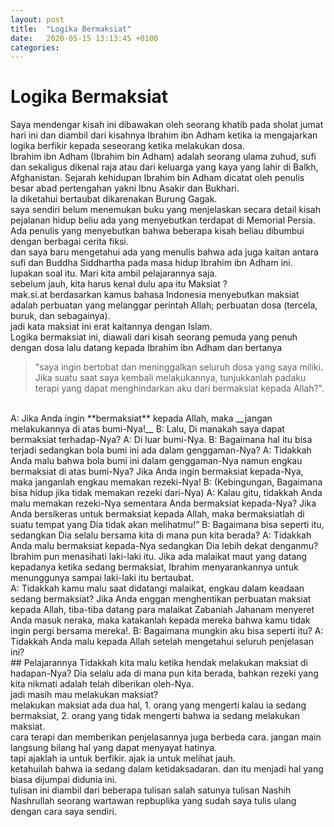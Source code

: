 ```yaml
---
layout: post
title:  "Logika Bermaksiat"
date:   2020-05-15 13:13:45 +0100
categories:
---
```


# Logika Bermaksiat

Saya mendengar kisah ini dibawakan oleh seorang khatib pada sholat jumat hari ini dan diambil dari kisahnya Ibrahim ibn Adham ketika ia mengajarkan logika berfikir kepada seseorang ketika melakukan dosa.
<br/>
Ibrahim ibn Adham (Ibrahim bin Adham) adalah seorang ulama zuhud, sufi dan sekaligus dikenal raja atau dari keluarga yang kaya yang lahir di Balkh, Afghanistan. Sejarah kehidupan Ibrahim bin Adham dicatat oleh penulis besar abad pertengahan yakni Ibnu Asakir dan Bukhari.
<br/>
Ia diketahui bertaubat dikarenakan Burung Gagak.
<br/>
saya sendiri belum menemukan buku yang menjelaskan secara detail kisah pejalanan hidup beliu ada yang menyebutkan terdapat di Memorial Persia. Ada penulis yang menyebutkan bahwa beberapa kisah beliau dibumbui dengan berbagai cerita fiksi.
<br/>
dan saya baru mengetahui ada yang menulis bahwa ada juga kaitan antara sufi dan Buddha Siddhartha pada masa hidup Ibrahim ibn Adham ini.
<br/>
lupakan soal itu. Mari kita ambil pelajarannya saja.
<br/>
sebelum jauh, kita harus kenal dulu apa itu Maksiat ?
<br/>
mak.si.at berdasarkan kamus bahasa Indonesia menyebutkan maksiat adalah perbuatan yang melanggar perintah Allah; perbuatan dosa (tercela, buruk, dan sebagainya).
<br/>
jadi kata maksiat ini erat kaitannya dengan Islam.
<br/>
Logika bermaksiat ini, diawali dari kisah seorang pemuda yang penuh dengan dosa lalu datang kepada Ibrahim ibn Adham dan bertanya 
<br/>
> "saya ingin bertobat dan meninggalkan seluruh dosa yang saya miliki. Jika suatu saat saya kembali melakukannya, tunjukkanlah padaku terapi yang dapat menghindarkan aku dari bermaksiat kepada Allah?".
<br/>
A: Jika Anda ingin **bermaksiat** kepada Allah, maka __jangan melakukannya di atas bumi-Nya!__
B: Lalu, Di manakah saya dapat bermaksiat terhadap-Nya?
A: Di luar bumi-Nya.
B: Bagaimana hal itu bisa terjadi sedangkan bola bumi ini ada dalam genggaman-Nya?
A: Tidakkah Anda malu bahwa bola bumi ini dalam genggaman-Nya namun engkau bermaksiat di atas bumi-Nya?
   Jika Anda ingin bermaksiat kepada-Nya, maka janganlah engkau memakan rezeki-Nya!
B: (Kebingungan, Bagaimana bisa hidup jika tidak memakan rezeki dari-Nya)
A: Kalau gitu, tidakkah Anda malu memakan rezeki-Nya sementara Anda bermaksiat kepada-Nya?
   Jika Anda bersikeras untuk bermaksiat kepada Allah, maka bermaksiatlah di suatu tempat yang Dia tidak akan melihatmu!” 
B: Bagaimana bisa seperti itu, sedangkan Dia selalu bersama kita di mana pun kita berada?
A: Tidakkah Anda malu bermaksiat kepada-Nya sedangkan Dia lebih dekat denganmu?
<br/>
Ibrahim pun menasihati laki-laki itu. Jika ada malaikat maut yang datang kepadanya ketika sedang bermaksiat, Ibrahim menyarankannya untuk menunggunya sampai laki-laki itu bertaubat.
<br/>
A: Tidakkah kamu malu saat didatangi malaikat, engkau dalam keadaan sedang bermaksiat?
   Jika Anda enggan menghentikan perbuatan maksiat kepada Allah, tiba-tiba datang para malaikat Zabaniah Jahanam menyeret Anda masuk neraka, maka katakanlah kepada mereka bahwa kamu tidak ingin pergi bersama mereka!.
B: Bagaimana mungkin aku bisa seperti itu?
A: Tidakkah Anda malu kepada Allah setelah mengetahui seluruh penjelasan ini?
<br/>
## Pelajarannya 
Tidakkah kita malu ketika hendak melakukan maksiat di hadapan-Nya? Dia selalu ada di mana pun kita berada, bahkan rezeki yang kita nikmati adalah telah diberikan oleh-Nya.  
<br/>
jadi masih mau melakukan maksiat?
<br/>
melakukan maksiat ada dua hal, 
1. orang yang mengerti kalau ia sedang bermaksiat,
2. orang yang tidak mengerti bahwa ia sedang melakukan maksiat.

<br/>
cara terapi dan memberikan penjelasannya juga berbeda cara. 
jangan main langsung bilang hal yang dapat menyayat hatinya. 
<br/>
tapi ajaklah ia untuk berfikir. ajak ia untuk melihat jauh.
<br/>
ketahuilah bahwa ia sedang dalam ketidaksadaran. 
dan itu menjadi hal yang biasa dijumpai didunia ini.
<br/>
tulisan ini diambil dari beberapa tulisan salah satunya tulisan Nashih Nashrullah seorang wartawan repbuplika yang sudah saya tulis ulang dengan cara saya sendiri.
<br/>
